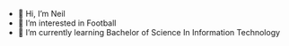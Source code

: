 - 👋 Hi, I’m Neil
- 👀 I’m interested in Football
- 🌱 I’m currently learning Bachelor of Science In Information Technology

<!---
Lyyy26/Lyyy26 is a ✨ special ✨ repository because its `README.md` (this file) appears on your GitHub profile.
You can click the Preview link to take a look at your changes.
--->
